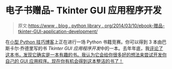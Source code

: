 # 电子书赠品- Tkinter GUI 应用程序开发

> 原文:[https://www . blog . python library . org/2014/03/10/ebook-赠品-tkinter-GUI-application-development/](https://www.blog.pythonlibrary.org/2014/03/10/ebook-giveaway-tkinter-gui-application-development/)

在[小型 Python 技巧博客](http://freepythontips.wordpress.com/2014/03/08/giveaway-3-copies-of-tkinter-gui-application-development-hotshot/)上正在进行一场 Python 书籍竞赛。你可以得到 3 本由巴斯卡尔·乔德里写的书 *Tkinter GUI 应用程序开发*中的一本。去年年底，我[评论了这本书，发现它确实是一本有趣的书。我认为它会给你很多好的想法来尝试开发你自己的 GUI 应用程序。现在你有机会得到这本整洁的书了！](https://www.blog.pythonlibrary.org/2013/11/11/book-review-tkinter-gui-application-development-hotshot/)